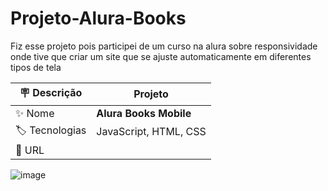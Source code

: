 # Projeto-Alura-Books
Fiz esse projeto pois participei de um curso na alura sobre responsividade onde tive que criar um site que se ajuste automaticamente em diferentes tipos de tela 

| :placard: Descrição |  Projeto    |
| -------------  | --- |
| :sparkles: Nome        | **Alura Books Mobile**
| :label: Tecnologias | JavaScript, HTML, CSS
| :rocket: URL         | 


![image](https://github.com/duduveras/projeto-alura-books-mobile/assets/126736702/6c9633a0-ca8e-47bb-bb25-7983b1d51f60)
